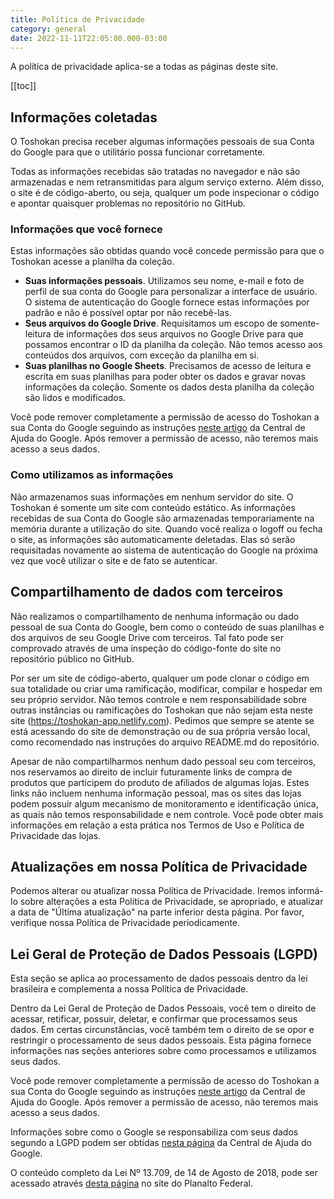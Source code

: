 ```yaml
---
title: Política de Privacidade
category: general
date: 2022-11-11T22:05:00.000-03:00
---
```


A política de privacidade aplica-se a todas as páginas deste site.

[[toc]]

## Informações coletadas

O Toshokan precisa receber algumas informações pessoais de sua
Conta do Google para que o utilitário possa funcionar corretamente.

Todas as informações recebidas são tratadas no navegador e não
são armazenadas e nem retransmitidas para algum serviço externo.
Além disso, o site é de código-aberto, ou seja, qualquer um pode
inspecionar o código e apontar quaisquer problemas no repositório
no GitHub.

### Informações que você fornece

Estas informações são obtidas quando você concede permissão
para que o Toshokan acesse a planilha da coleção.

- **Suas informações pessoais**. Utilizamos seu
  nome, e-mail e foto de perfil de sua conta do Google para
  personalizar a interface de usuário. O sistema de autenticação
  do Google fornece estas informações por padrão e não é possível
  optar por não recebê-las.
- **Seus arquivos do Google Drive**. Requisitamos
  um escopo de somente-leitura de informações dos seus arquivos
  no Google Drive para que possamos encontrar o ID da planilha
  da coleção. Não temos acesso aos conteúdos dos arquivos, com
  exceção da planilha em si.
- **Suas planilhas no Google Sheets**. Precisamos
  de acesso de leitura e escrita em suas planilhas para poder
  obter os dados e gravar novas informações da coleção. Somente
  os dados desta planilha da coleção são lidos e modificados.

Você pode remover completamente a permissão de acesso do Toshokan
a sua Conta do Google seguindo as instruções
[neste artigo] da Central de Ajuda do Google.
Após remover a permissão de acesso, não teremos mais acesso a
seus dados.

[neste artigo]: https://support.google.com/accounts/answer/3466521?hl=pt-BR#remove-access

### Como utilizamos as informações

Não armazenamos suas informações em nenhum servidor do site.
O Toshokan é somente um site com conteúdo estático. As informações
recebidas de sua Conta do Google são armazenadas temporariamente
na memória durante a utilização do site. Quando você realiza
o logoff ou fecha o site, as informações são automaticamente
deletadas. Elas só serão requisitadas novamente ao sistema de
autenticação do Google na próxima vez que você utilizar o site
e de fato se autenticar.

## Compartilhamento de dados com terceiros

Não realizamos o compartilhamento de nenhuma informação ou dado
pessoal de sua Conta do Google, bem como o conteúdo de suas planilhas
e dos arquivos de seu Google Drive com terceiros. Tal fato pode ser
comprovado através de uma inspeção do código-fonte do site no
repositório público no GitHub.

Por ser um site de código-aberto, qualquer um pode clonar o código
em sua totalidade ou criar uma ramificação, modificar, compilar
e hospedar em seu próprio servidor. Não temos controle e nem
responsabilidade sobre outras instâncias ou ramificações do
Toshokan que não sejam esta neste site (https://toshokan-app.netlify.com).
Pedimos que sempre se atente se está acessando do site de
demonstração ou de sua própria versão local, como recomendado
nas instruções do arquivo README.md do repositório.

Apesar de não compartilharmos nenhum dado pessoal seu com terceiros,
nos reservamos ao direito de incluir futuramente links de compra
de produtos que participem do produto de afiliados de algumas lojas.
Estes links não incluem nenhuma informação pessoal, mas os sites das
lojas podem possuir algum mecanismo de monitoramento e identificação
única, as quais não temos responsabilidade e nem controle. Você pode
obter mais informações em relação a esta prática nos Termos de Uso e
Política de Privacidade das lojas.

## Atualizações em nossa Política de Privacidade

Podemos alterar ou atualizar nossa Política de Privacidade.
Iremos informá-lo sobre alterações a esta Política de Privacidade,
se apropriado, e atualizar a data de "Última atualização" na
parte inferior desta página. Por favor, verifique nossa Política
de Privacidade periodicamente.

## Lei Geral de Proteção de Dados Pessoais (LGPD)

Esta seção se aplica ao processamento de dados pessoais dentro
da lei brasileira e complementa a nossa Política de Privacidade.

Dentro da Lei Geral de Proteção de Dados Pessoais, você tem
o direito de acessar, retificar, possuir, deletar, e confirmar
que processamos seus dados. Em certas circunstâncias, você também
tem o direito de se opor e restringir o processamento de
seus dados pessoais. Esta página fornece informações nas seções
anteriores sobre como processamos e utilizamos seus dados.

Você pode remover completamente a permissão de acesso do Toshokan
a sua Conta do Google seguindo as instruções
[neste artigo] da Central de Ajuda do Google.
Após remover a permissão de acesso, não teremos mais acesso a
seus dados.

Informações sobre como o Google se responsabiliza com seus dados
segundo a LGPD podem ser obtidas [nesta página]
da Central de Ajuda do Google.

O conteúdo completo da Lei Nº 13.709,
de 14 de Agosto de 2018, pode ser acessado através
[desta página] no site do Planalto Federal.

[neste artigo]: https://support.google.com/accounts/answer/3466521?hl=pt-BR#remove-access
[nesta página]: https://support.google.com/authorizedbuyers/answer/9928204?hl=pt-BR
[desta página]: http://www.planalto.gov.br/ccivil_03/_ato2015-2018/2018/lei/l13709.htm
